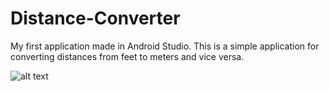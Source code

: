 # Distance-Converter
My first application made in Android Studio. This is a simple application for converting distances from feet to meters and vice versa.

![alt text](https://imgur.com/DgP8l13.png)
